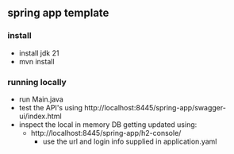 ## spring app template

### install

- install jdk 21
- mvn install

### running locally

- run Main.java
- test the API's using http://localhost:8445/spring-app/swagger-ui/index.html
- inspect the local in memory DB getting updated using:
    - http://localhost:8445/spring-app/h2-console/
        - use the url and login info supplied in application.yaml
